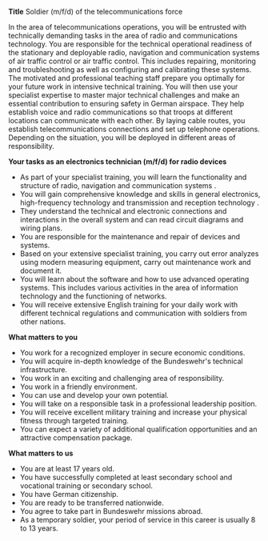 **Title**
Soldier (m/f/d) of the telecommunications force

In the area of telecommunications operations, you will be entrusted with technically demanding tasks in the area of radio and communications technology. You are responsible for the technical operational readiness of the stationary and deployable radio, navigation and communication systems of air traffic control or air traffic control. This includes repairing, monitoring and troubleshooting as well as configuring and calibrating these systems. The motivated and professional teaching staff prepare you optimally for your future work in intensive technical training. You will then use your specialist expertise to master major technical challenges and make an essential contribution to ensuring safety in German airspace. They help establish voice and radio communications so that troops at different locations can communicate with each other. By laying cable routes, you establish telecommunications connections and set up telephone operations. Depending on the situation, you will be deployed in different areas of responsibility.

**Your tasks as an electronics technician (m/f/d) for radio devices**

-	As part of your specialist training, you will learn the functionality and structure of radio, navigation and communication systems .
-	You will gain comprehensive knowledge and skills in general electronics, high-frequency technology and transmission and reception technology .
-	They understand the technical and electronic connections and interactions in the overall system and can read circuit diagrams and wiring plans.
-	You are responsible for the maintenance and repair of devices and systems.
-	Based on your extensive specialist training, you carry out error analyzes using modern measuring equipment, carry out maintenance work and document it.
-	You will learn about the software and how to use advanced operating systems. This includes various activities in the area of information technology and the functioning of networks.
-	You will receive extensive English training for your daily work with different technical regulations and communication with soldiers from other nations.

**What matters to you**

-	You work for a recognized employer in secure economic conditions.
-	You will acquire in-depth knowledge of the Bundeswehr's technical infrastructure.
-	You work in an exciting and challenging area of responsibility.
-	You work in a friendly environment.
-	You can use and develop your own potential.
-	You will take on a responsible task in a professional leadership position.
-	You will receive excellent military training and increase your physical fitness through targeted training.
-	You can expect a variety of additional qualification opportunities and an attractive compensation package.

**What matters to us**

-	You are at least 17 years old.
-	You have successfully completed at least secondary school and vocational training or secondary school.
-	You have German citizenship.
-	You are ready to be transferred nationwide.
-	You agree to take part in Bundeswehr missions abroad.
-	As a temporary soldier, your period of service in this career is usually 8 to 13 years.
